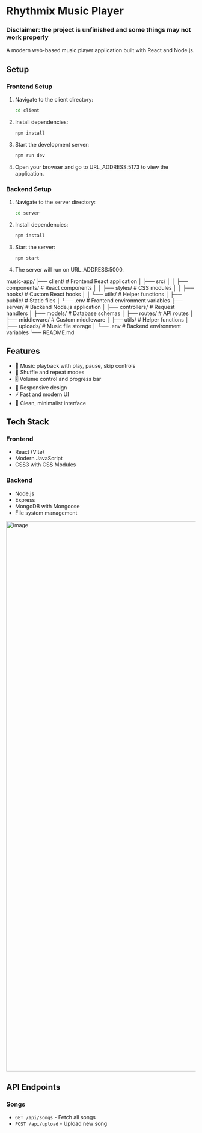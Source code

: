 # Rhythmix Music Player
### Disclaimer: the project is unfinished and some things may not work properly
A modern web-based music player application built with React and Node.js.


## Setup
### Frontend Setup
1. Navigate to the client directory:
   ```bash
   cd client
   ```
2. Install dependencies:
   ```bash
   npm install
   ```
3. Start the development server:
   ```bash
   npm run dev
   ```
4. Open your browser and go to  URL_ADDRESS:5173 to view the application.
### Backend Setup
1. Navigate to the server directory:
   ```bash
   cd server
   ```

2. Install dependencies:
   ```bash
   npm install
   ```
3. Start the server:
   ```bash
   npm start
   ```

4. The server will run on  URL_ADDRESS:5000.

music-app/
├── client/                # Frontend React application
│   ├── src/
│   │   ├── components/   # React components
│   │   ├── styles/      # CSS modules
│   │   ├── hooks/       # Custom React hooks
│   │   └── utils/       # Helper functions
│   ├── public/          # Static files
│   └── .env             # Frontend environment variables
├── server/              # Backend Node.js application
│   ├── controllers/     # Request handlers
│   ├── models/         # Database schemas
│   ├── routes/         # API routes
│   ├── middleware/     # Custom middleware
│   ├── utils/          # Helper functions
│   ├── uploads/        # Music file storage
│   └── .env            # Backend environment variables
└── README.md


## Features

- 🎵 Music playback with play, pause, skip controls
- 🔀 Shuffle and repeat modes
- 🎚️ Volume control and progress bar
- 📱 Responsive design
- ⚡ Fast and modern UI
- 🎨 Clean, minimalist interface

## Tech Stack

### Frontend
- React (Vite)
- Modern JavaScript
- CSS3 with CSS Modules

### Backend
- Node.js
- Express
- MongoDB with Mongoose
- File system management

<img width="1465" alt="image" src="https://github.com/user-attachments/assets/dc458bf0-01d0-4e26-8f34-27a143b34188" />


## API Endpoints

### Songs
- `GET /api/songs` - Fetch all songs
- `POST /api/upload` - Upload new song
